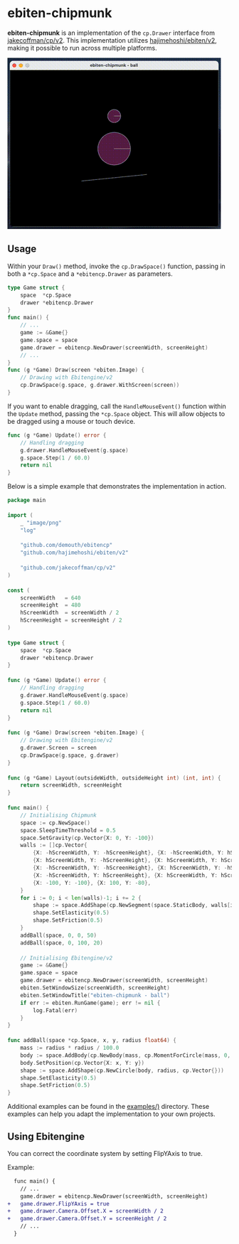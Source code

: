 # ebiten-chipmunk

**ebiten-chipmunk** is an implementation of the `cp.Drawer` interface from [jakecoffman/cp/v2](https://github.com/jakecoffman/cp). This implementation utilizes [hajimehoshi/ebiten/v2](https://github.com/hajimehoshi/ebiten), making it possible to run across multiple platforms.

![demo](images/demo.gif)

## Usage

Within your `Draw()` method, invoke the `cp.DrawSpace()` function, passing in both a `*cp.Space` and a `*ebitencp.Drawer` as parameters.

```go
type Game struct {
	space  *cp.Space
	drawer *ebitencp.Drawer
}
func main() {
    // ...
	game := &Game{}
	game.space = space
	game.drawer = ebitencp.NewDrawer(screenWidth, screenHeight)
    // ...
}
func (g *Game) Draw(screen *ebiten.Image) {
	// Drawing with Ebitengine/v2
	cp.DrawSpace(g.space, g.drawer.WithScreen(screen))
}
```

If you want to enable dragging, call the `HandleMouseEvent()` function within the `Update` method, passing the `*cp.Space` object. This will allow objects to be dragged using a mouse or touch device.

```go
func (g *Game) Update() error {
	// Handling dragging
	g.drawer.HandleMouseEvent(g.space)
	g.space.Step(1 / 60.0)
	return nil
}
```

Below is a simple example that demonstrates the implementation in action.

```go
package main

import (
	_ "image/png"
	"log"

	"github.com/demouth/ebitencp"
	"github.com/hajimehoshi/ebiten/v2"

	"github.com/jakecoffman/cp/v2"
)

const (
	screenWidth   = 640
	screenHeight  = 480
	hScreenWidth  = screenWidth / 2
	hScreenHeight = screenHeight / 2
)

type Game struct {
	space  *cp.Space
	drawer *ebitencp.Drawer
}

func (g *Game) Update() error {
	// Handling dragging
	g.drawer.HandleMouseEvent(g.space)
	g.space.Step(1 / 60.0)
	return nil
}

func (g *Game) Draw(screen *ebiten.Image) {
	// Drawing with Ebitengine/v2
	g.drawer.Screen = screen
	cp.DrawSpace(g.space, g.drawer)
}

func (g *Game) Layout(outsideWidth, outsideHeight int) (int, int) {
	return screenWidth, screenHeight
}

func main() {
	// Initialising Chipmunk
	space := cp.NewSpace()
	space.SleepTimeThreshold = 0.5
	space.SetGravity(cp.Vector{X: 0, Y: -100})
	walls := []cp.Vector{
		{X: -hScreenWidth, Y: -hScreenHeight}, {X: -hScreenWidth, Y: hScreenHeight},
		{X: hScreenWidth, Y: -hScreenHeight}, {X: hScreenWidth, Y: hScreenHeight},
		{X: -hScreenWidth, Y: -hScreenHeight}, {X: hScreenWidth, Y: -hScreenHeight},
		{X: -hScreenWidth, Y: hScreenHeight}, {X: hScreenWidth, Y: hScreenHeight},
		{X: -100, Y: -100}, {X: 100, Y: -80},
	}
	for i := 0; i < len(walls)-1; i += 2 {
		shape := space.AddShape(cp.NewSegment(space.StaticBody, walls[i], walls[i+1], 0))
		shape.SetElasticity(0.5)
		shape.SetFriction(0.5)
	}
	addBall(space, 0, 0, 50)
	addBall(space, 0, 100, 20)

	// Initialising Ebitengine/v2
	game := &Game{}
	game.space = space
	game.drawer = ebitencp.NewDrawer(screenWidth, screenHeight)
	ebiten.SetWindowSize(screenWidth, screenHeight)
	ebiten.SetWindowTitle("ebiten-chipmunk - ball")
	if err := ebiten.RunGame(game); err != nil {
		log.Fatal(err)
	}
}

func addBall(space *cp.Space, x, y, radius float64) {
	mass := radius * radius / 100.0
	body := space.AddBody(cp.NewBody(mass, cp.MomentForCircle(mass, 0, radius, cp.Vector{})))
	body.SetPosition(cp.Vector{X: x, Y: y})
	shape := space.AddShape(cp.NewCircle(body, radius, cp.Vector{}))
	shape.SetElasticity(0.5)
	shape.SetFriction(0.5)
}
```

Additional examples can be found in the [examples/)](examples/) directory. These examples can help you adapt the implementation to your own projects.

## Using Ebitengine

You can correct the coordinate system by setting FlipYAxis to true.

Example:

```diff go
  func main() {
	// ...
  	game.drawer = ebitencp.NewDrawer(screenWidth, screenHeight)
+ 	game.drawer.FlipYAxis = true
+	game.drawer.Camera.Offset.X = screenWidth / 2
+	game.drawer.Camera.Offset.Y = screenHeight / 2
	// ...
  }
```